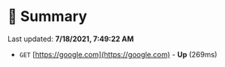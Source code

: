 # 📖 Summary
Last updated: **7/18/2021, 7:49:22 AM**

- `GET` [https://google.com](https://google.com) - **Up** (269ms)
